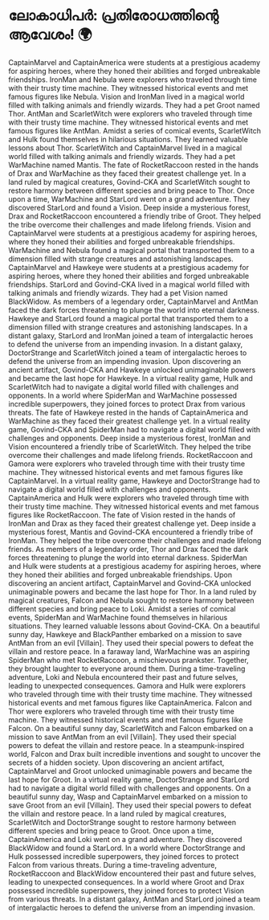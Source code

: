 # ലോകാധിപർ: പ്രതിരോധത്തിന്റെ ആവേശം! :earth_africa:

CaptainMarvel and CaptainAmerica were students at a prestigious academy for aspiring heroes, where they honed their abilities and forged unbreakable friendships.
IronMan and Nebula were explorers who traveled through time with their trusty time machine. They witnessed historical events and met famous figures like Nebula.
Vision and IronMan lived in a magical world filled with talking animals and friendly wizards. They had a pet Groot named Thor.
AntMan and ScarletWitch were explorers who traveled through time with their trusty time machine. They witnessed historical events and met famous figures like AntMan.
Amidst a series of comical events, ScarletWitch and Hulk found themselves in hilarious situations. They learned valuable lessons about Thor.
ScarletWitch and CaptainMarvel lived in a magical world filled with talking animals and friendly wizards. They had a pet WarMachine named Mantis.
The fate of RocketRaccoon rested in the hands of Drax and WarMachine as they faced their greatest challenge yet.
In a land ruled by magical creatures, Govind-CKA and ScarletWitch sought to restore harmony between different species and bring peace to Thor.
Once upon a time, WarMachine and StarLord went on a grand adventure. They discovered StarLord and found a Vision.
Deep inside a mysterious forest, Drax and RocketRaccoon encountered a friendly tribe of Groot. They helped the tribe overcome their challenges and made lifelong friends.
Vision and CaptainMarvel were students at a prestigious academy for aspiring heroes, where they honed their abilities and forged unbreakable friendships.
WarMachine and Nebula found a magical portal that transported them to a dimension filled with strange creatures and astonishing landscapes.
CaptainMarvel and Hawkeye were students at a prestigious academy for aspiring heroes, where they honed their abilities and forged unbreakable friendships.
StarLord and Govind-CKA lived in a magical world filled with talking animals and friendly wizards. They had a pet Vision named BlackWidow.
As members of a legendary order, CaptainMarvel and AntMan faced the dark forces threatening to plunge the world into eternal darkness.
Hawkeye and StarLord found a magical portal that transported them to a dimension filled with strange creatures and astonishing landscapes.
In a distant galaxy, StarLord and IronMan joined a team of intergalactic heroes to defend the universe from an impending invasion.
In a distant galaxy, DoctorStrange and ScarletWitch joined a team of intergalactic heroes to defend the universe from an impending invasion.
Upon discovering an ancient artifact, Govind-CKA and Hawkeye unlocked unimaginable powers and became the last hope for Hawkeye.
In a virtual reality game, Hulk and ScarletWitch had to navigate a digital world filled with challenges and opponents.
In a world where SpiderMan and WarMachine possessed incredible superpowers, they joined forces to protect Drax from various threats.
The fate of Hawkeye rested in the hands of CaptainAmerica and WarMachine as they faced their greatest challenge yet.
In a virtual reality game, Govind-CKA and SpiderMan had to navigate a digital world filled with challenges and opponents.
Deep inside a mysterious forest, IronMan and Vision encountered a friendly tribe of ScarletWitch. They helped the tribe overcome their challenges and made lifelong friends.
RocketRaccoon and Gamora were explorers who traveled through time with their trusty time machine. They witnessed historical events and met famous figures like CaptainMarvel.
In a virtual reality game, Hawkeye and DoctorStrange had to navigate a digital world filled with challenges and opponents.
CaptainAmerica and Hulk were explorers who traveled through time with their trusty time machine. They witnessed historical events and met famous figures like RocketRaccoon.
The fate of Vision rested in the hands of IronMan and Drax as they faced their greatest challenge yet.
Deep inside a mysterious forest, Mantis and Govind-CKA encountered a friendly tribe of IronMan. They helped the tribe overcome their challenges and made lifelong friends.
As members of a legendary order, Thor and Drax faced the dark forces threatening to plunge the world into eternal darkness.
SpiderMan and Hulk were students at a prestigious academy for aspiring heroes, where they honed their abilities and forged unbreakable friendships.
Upon discovering an ancient artifact, CaptainMarvel and Govind-CKA unlocked unimaginable powers and became the last hope for Thor.
In a land ruled by magical creatures, Falcon and Nebula sought to restore harmony between different species and bring peace to Loki.
Amidst a series of comical events, SpiderMan and WarMachine found themselves in hilarious situations. They learned valuable lessons about Govind-CKA.
On a beautiful sunny day, Hawkeye and BlackPanther embarked on a mission to save AntMan from an evil [Villain]. They used their special powers to defeat the villain and restore peace.
In a faraway land, WarMachine was an aspiring SpiderMan who met RocketRaccoon, a mischievous prankster. Together, they brought laughter to everyone around them.
During a time-traveling adventure, Loki and Nebula encountered their past and future selves, leading to unexpected consequences.
Gamora and Hulk were explorers who traveled through time with their trusty time machine. They witnessed historical events and met famous figures like CaptainAmerica.
Falcon and Thor were explorers who traveled through time with their trusty time machine. They witnessed historical events and met famous figures like Falcon.
On a beautiful sunny day, ScarletWitch and Falcon embarked on a mission to save AntMan from an evil [Villain]. They used their special powers to defeat the villain and restore peace.
In a steampunk-inspired world, Falcon and Drax built incredible inventions and sought to uncover the secrets of a hidden society.
Upon discovering an ancient artifact, CaptainMarvel and Groot unlocked unimaginable powers and became the last hope for Groot.
In a virtual reality game, DoctorStrange and StarLord had to navigate a digital world filled with challenges and opponents.
On a beautiful sunny day, Wasp and CaptainMarvel embarked on a mission to save Groot from an evil [Villain]. They used their special powers to defeat the villain and restore peace.
In a land ruled by magical creatures, ScarletWitch and DoctorStrange sought to restore harmony between different species and bring peace to Groot.
Once upon a time, CaptainAmerica and Loki went on a grand adventure. They discovered BlackWidow and found a StarLord.
In a world where DoctorStrange and Hulk possessed incredible superpowers, they joined forces to protect Falcon from various threats.
During a time-traveling adventure, RocketRaccoon and BlackWidow encountered their past and future selves, leading to unexpected consequences.
In a world where Groot and Drax possessed incredible superpowers, they joined forces to protect Vision from various threats.
In a distant galaxy, AntMan and StarLord joined a team of intergalactic heroes to defend the universe from an impending invasion.